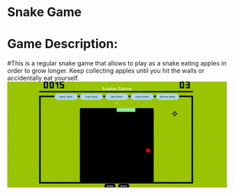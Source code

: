 # Snake Game
# Game Description:
#This is a regular snake game that allows to play as a snake eating apples in order to grow longer. Keep collecting apples until you hit the walls or accidentally eat yourself.
![Snake Game Screenshot](images/snakeGameScreenshot.png)

